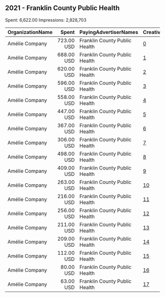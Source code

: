 ## 2021 - Franklin County Public Health 
Spent: 6,622.00
Impressions: 2,828,703

|OrganizationName|Spent|PayingAdvertiserNames|CreativeUrls|Impressions|Genders|AgeBrackets|CountryCodes|BillingAddresses|CandidateBallotInformation|
|:---|---:|:---|:---|---:|:---|:---|:---|:---|:---|
|Amélie Company|723.00 USD|Franklin County Public Health|[0](https://www.snap.com/political-ads/asset/2e2da18fd8c94c9459e57b7714840edae99cea2aad2b98c0602a430332c250fe?mediaType=mp4)|407,017||16+|united states|"280 E Broad St,Columbus,43215,US"||
|Amélie Company|688.00 USD|Franklin County Public Health|[1](https://www.snap.com/political-ads/asset/ccb05f03765f448ceb608354f019ddf885ed44cae438a661bce6872a258881c2?mediaType=mp4)|387,700||16+|united states|"280 E Broad St,Columbus,43215,US"||
|Amélie Company|620.00 USD|Franklin County Public Health|[2](https://www.snap.com/political-ads/asset/3b0b09ac3cce2046e5246a02bf71175d124ef14f8aece644bb6ef97ea99ea634?mediaType=mp4)|349,874||16+|united states|"280 E Broad St,Columbus,43215,US"||
|Amélie Company|596.00 USD|Franklin County Public Health|[3](https://www.snap.com/political-ads/asset/10622d469de5dc3ddcc73c9302a8eb09f6a6204e01eb0c94f2f14904dec70e92?mediaType=mp4)|336,369||16+|united states|"280 E Broad St,Columbus,43215,US"||
|Amélie Company|558.00 USD|Franklin County Public Health|[4](https://www.snap.com/political-ads/asset/757799fba4683f13ec859f8faf56da44fea2a95627dfb097acaffd21fff2bc44?mediaType=mp4)|314,434||16+|united states|"280 E Broad St,Columbus,43215,US"||
|Amélie Company|447.00 USD|Franklin County Public Health|[5](https://www.snap.com/political-ads/asset/10622d469de5dc3ddcc73c9302a8eb09f6a6204e01eb0c94f2f14904dec70e92?mediaType=mp4)|165,066||16+|united states|"280 E Broad St,Columbus,43215,US"||
|Amélie Company|367.00 USD|Franklin County Public Health|[6](https://www.snap.com/political-ads/asset/ccb05f03765f448ceb608354f019ddf885ed44cae438a661bce6872a258881c2?mediaType=mp4)|136,315||16+|united states|"280 E Broad St,Columbus,43215,US"||
|Amélie Company|306.00 USD|Franklin County Public Health|[7](https://www.snap.com/political-ads/asset/757799fba4683f13ec859f8faf56da44fea2a95627dfb097acaffd21fff2bc44?mediaType=mp4)|121,624||16+|united states|"280 E Broad St,Columbus,43215,US"||
|Amélie Company|498.00 USD|Franklin County Public Health|[8](https://www.snap.com/political-ads/asset/757799fba4683f13ec859f8faf56da44fea2a95627dfb097acaffd21fff2bc44?mediaType=mp4)|116,033||16+|united states|"280 E Broad St,Columbus,43215,US"||
|Amélie Company|409.00 USD|Franklin County Public Health|[9](https://www.snap.com/political-ads/asset/ccb05f03765f448ceb608354f019ddf885ed44cae438a661bce6872a258881c2?mediaType=mp4)|105,248||16+|united states|"280 E Broad St,Columbus,43215,US"||
|Amélie Company|263.00 USD|Franklin County Public Health|[10](https://www.snap.com/political-ads/asset/2e2da18fd8c94c9459e57b7714840edae99cea2aad2b98c0602a430332c250fe?mediaType=mp4)|92,799||16+|united states|"280 E Broad St,Columbus,43215,US"||
|Amélie Company|216.00 USD|Franklin County Public Health|[11](https://www.snap.com/political-ads/asset/3b0b09ac3cce2046e5246a02bf71175d124ef14f8aece644bb6ef97ea99ea634?mediaType=mp4)|76,605||16+|united states|"280 E Broad St,Columbus,43215,US"||
|Amélie Company|256.00 USD|Franklin County Public Health|[12](https://www.snap.com/political-ads/asset/3b0b09ac3cce2046e5246a02bf71175d124ef14f8aece644bb6ef97ea99ea634?mediaType=mp4)|60,130||16+|united states|"280 E Broad St,Columbus,43215,US"||
|Amélie Company|211.00 USD|Franklin County Public Health|[13](https://www.snap.com/political-ads/asset/2e2da18fd8c94c9459e57b7714840edae99cea2aad2b98c0602a430332c250fe?mediaType=mp4)|50,492||16+|united states|"280 E Broad St,Columbus,43215,US"||
|Amélie Company|209.00 USD|Franklin County Public Health|[14](https://www.snap.com/political-ads/asset/10622d469de5dc3ddcc73c9302a8eb09f6a6204e01eb0c94f2f14904dec70e92?mediaType=mp4)|50,420||16+|united states|"280 E Broad St,Columbus,43215,US"||
|Amélie Company|112.00 USD|Franklin County Public Health|[15](https://www.snap.com/political-ads/asset/2ac85751a3e097b4d414f9e0265ed22c9b56dce56af6fedcc84debe900e5ed7c?mediaType=png)|23,284||18+|united states|"280 E Broad St,Columbus,43215,US"||
|Amélie Company|80.00 USD|Franklin County Public Health|[16](https://www.snap.com/political-ads/asset/2ac85751a3e097b4d414f9e0265ed22c9b56dce56af6fedcc84debe900e5ed7c?mediaType=png)|18,130||18+|united states|"280 E Broad St,Columbus,43215,US"||
|Amélie Company|63.00 USD|Franklin County Public Health|[17](https://www.snap.com/political-ads/asset/2ac85751a3e097b4d414f9e0265ed22c9b56dce56af6fedcc84debe900e5ed7c?mediaType=png)|17,163||18+|united states|"280 E Broad St,Columbus,43215,US"||
